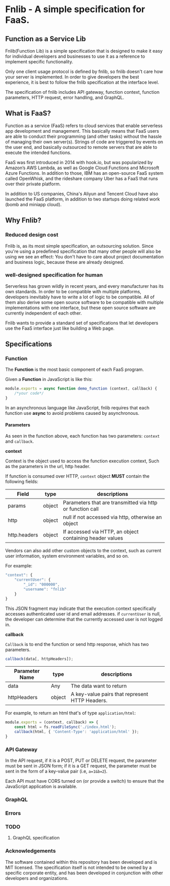# Fnlib - A simple specification for FaaS.

## Function as a Service Lib

Fnlib(Function Lib) is a simple specification that is designed to make it easy for individual developers and businesses to use it as a reference to implement specific functionality.

Only one client usage protocol is defined by fnlib, so fnlib doesn't care how your server is implemented. In order to give developers the best experience, it is best to follow the fnlib specification at the interface level.

The specification of fnlib includes API gateway, function context, function parameters, HTTP request, error handling, and GraphQL.

## What is FaaS?

Function as a service (FaaS) refers to cloud services that enable serverless app development and management. This basically means that FaaS users are able to conduct their programming (and other tasks) without the hassle of managing their own server(s). Strings of code are triggered by events on the user end, and basically outsourced to remote servers that are able to execute the intended functions.

FaaS was first introduced in 2014 with hook.io, but was popularized by Amazon’s AWS Lambda, as well as Google Cloud Functions and Microsoft Azure Functions. In addition to those, IBM has an open-source FaaS system called OpenWhisk, and the rideshare company Uber has a FaaS that runs over their private platform.

In addition to US companies, China's Aliyun and Tencent Cloud have also launched the FaaS platform, in addition to two startups doing related work (bomb and miniapp cloud).

## Why Fnlib?

### Reduced design cost

Fnlib is, as its most simple specification, an outsourcing solution. Since you're using a predefined specification that many other people will also be using we see an effect: You don't have to care about project documentation and business logic, because these are already designed.

### well-designed specification for human

Serverless has grown wildly in recent years, and every manufacturer has its own standards. In order to be compatible with multiple platforms, developers inevitably have to write a lot of logic to be compatible. All of them also derive some open source software to be compatible with multiple implementations with one interface, but these open source software are currently independent of each other.

Fnlib wants to provide a standard set of specifications that let developers use the FaaS interface just like building a Web page.

## Specifications

### Function

The **Function** is the most basic component of each FaaS program.

Given a **Function** in JavaScript is like this:

``` javascript
module.exports = async function demo_function (context, callback) {
    /*your code*/
}
```

In an asynchronous language like JavaScript, fnlib requires that each function use **async** to avoid problems caused by asynchronous.

#### Parameters

As seen in the function above, each function has two parameters: ```context``` and ```callback```.

**context**

Context is the object used to access the function execution context, Such as the parameters in the url, http header.

If function is consumed over HTTP, ```context``` object **MUST** contain the following fields:

Field |type    | descriptions
------|--------|------------
params| object | Parameters that are transmitted via http or function call
http  | object | null if not accessed via http, otherwise an object
http.headers| object | If accessed via HTTP, an object containing header values

Vendors can also add other custom objects to the context, such as current user information, system environment variables, and so on. 

For example:

``` javascript
"context": {
    "currentUser": {
        "_id": "000000", 
        "username": "fnlib"
    }
}
```

This JSON fragment may indicate that the execution context specifically accesses authenticated user id and email addresses. if ```currentUser``` is null, the developer can determine that the currently accessed user is not logged in. 

**callback**

```Callback``` is to end the function or send http response, which has two parameters.

``` javascript
callback(data[, httpHeaders]);
```

Parameter Name |type    | descriptions
------|--------|------------
data| Any | The data want to return
httpHeaders  | object | A key-value pairs that represent HTTP Headers.

For example, to return an html that's of type ```application/html```:

``` javascript
module.exports = (context, callback) => {
    const html = fs.readFileSync('./index.html');
    callback(html, { 'Content-Type': 'application/html' });    
}
```

### API Gateway

In the API request, if it is a POST, PUT or DELETE request, the parameter must be sent in JSON form; if it is a GET request, the parameter must be sent in the form of a key-value pair (i.e, ```a=1&b=2```).

Each API must have CORS turned on (or provide a switch) to ensure that the JavaScript application is available.

### GraphQL

### Errors



### TODO

1. GraphQL specification

### Acknowledgements

The software contained within this repository has been developed and is MIT licensed. The specification itself is not intended to be owned by a specific corporate entity, and has been developed in conjunction with other developers and organizations.
